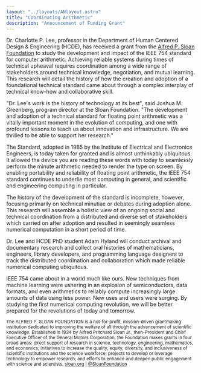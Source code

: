```yaml
---
layout: "../layouts/ANlayout.astro"
title: "Coordinating Arithmetic"
description: "Announcement of Funding Grant"
---
```



Dr. Charlotte P. Lee, professor in the Department of Human Centered Design & Engineering (HCDE), has received a grant from the [Alfred P. Sloan Foundation](https://sloan.org) to study the development and impact of the IEEE 754 standard for computer arithmetic. Achieving reliable systems during times of technical upheaval requires coordination among a wide range of stakeholders around technical knowledge, negotiation, and mutual learning.  This research will detail the history of how the creation and adoption of a foundational technical standard came about through a complex interplay of technical know-how and collaborative skill.

"Dr. Lee's work is the history of technology at its best", said Joshua M. Greenberg, program director at the Sloan Foundation. "The development and adoption of a technical standard for floating point arithmetic was a vitally important moment in the evolution of computing, and one with profound lessons to teach us about innovation and infrastructure. We are thrilled to be able to support her research."

The Standard, adopted in 1985 by the Institute of Electrical and Electronics Engineers, is today taken for granted and is almost unthinkably ubiquitous. It allowed the device you are reading these words with today to seamlessly perform the minute arithmetic needed to render the type on screen. By enabling portability and reliability of floating point arithmetic, the IEEE 754 standard continues to underlie most computing in general, and scientific and engineering computing in particular.

The history of the development of the standard is incomplete, however, focusing primarily on technical minutiae or debates during adoption alone. This research will assemble a holistic view of an ongoing social and technical coordination from a distributed and diverse set of stakeholders which carried on after adoption and resulted in seemingly seamless numerical computation in a short period of time.

Dr. Lee and HCDE PhD student Adam Hyland will conduct archival and documentary research and collect oral histories of mathematicians, engineers, library developers, and programming language designers to track the distributed coordination and collaboration which made reliable numerical computing ubiquitous.

IEEE 754 came about in a world much like ours. New techniques from machine learning were ushering in an explosion of semiconductors, data formats, and even arithmetics to reliably compute increasingly large amounts of data using less power. New uses and users were surging. By studying the first numerical computing revolution, we will be better prepared for the revolutions of today and tomorrow.

<sub>The ALFRED P. SLOAN FOUNDATION is a not-for-profit, mission-driven grantmaking institution dedicated to improving the welfare of all through the advancement of scientific knowledge. Established in 1934 by Alfred Pritchard Sloan Jr., then-President and Chief Executive Officer of the General Motors Corporation, the Foundation makes grants in four broad areas: direct support of research in science, technology, engineering, mathematics, and economics; initiatives to increase the quality, equity, diversity, and inclusiveness of scientific institutions and the science workforce; projects to develop or leverage technology to empower research; and efforts to enhance and deepen public engagement with science and scientists. [sloan.org](https://sloan.org) | [@SloanFoundation](https://twitter.com/SloanFoundation)</sub>